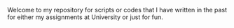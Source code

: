 Welcome to my repository for scripts or codes that I have written in the past for either my assignments at University or just for fun.
